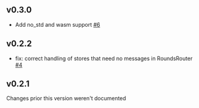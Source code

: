 ## v0.3.0
* Add no_std and wasm support [#6]

[#6]: https://github.com/dfns/round-based/pull/6

## v0.2.2

* fix: correct handling of stores that need no messages in RoundsRouter [#4]

[#4]: https://github.com/dfns/round-based/pull/4

## v0.2.1

Changes prior this version weren't documented
